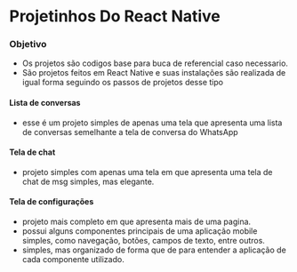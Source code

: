 # Projetinhos Do React Native

### Objetivo
 - Os projetos são codigos base para buca de referencial caso necessario.
 - São projetos feitos em React Native e suas instalações são realizada de igual forma seguindo os passos de projetos desse tipo
 
#### Lista de conversas
 - esse é um projeto simples de apenas uma tela que apresenta uma lista de conversas semelhante a tela de conversa do WhatsApp
 
#### Tela de chat
 - projeto simples com apenas uma tela em que apresenta uma tela de chat de msg simples, mas elegante.
 
#### Tela de configurações
 - projeto mais completo em que apresenta mais de uma pagina.
 - possui alguns componentes principais de uma aplicação mobile simples, como navegação, botões, campos de texto, entre outros.
 - simples, mas organizado de forma que de para entender a aplicação de cada componente utilizado.
